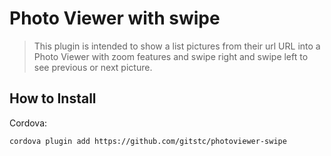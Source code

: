 # Photo Viewer with swipe
> This plugin is intended to show a list pictures from their url URL into a Photo Viewer with zoom features and swipe right and swipe left to see previous or next picture.

## How to Install

Cordova:
```bash
cordova plugin add https://github.com/gitstc/photoviewer-swipe
```

##